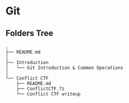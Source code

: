 # Git
## Folders Tree
```
.
├── README.md
│
├── Introduction
│   └── Git Introduction & Common Operations
│
└── Conflict CTF
    ├── README.md
    ├── ConflictCTF.7z
    └── Conflict CTF writeup
```
